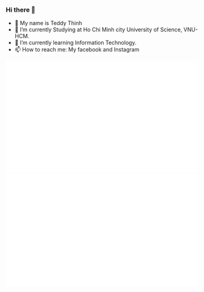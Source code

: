 ### Hi there 👋
- 🐾 My name is Teddy Thinh
- 🔭 I’m currently Studying at Ho Chi Minh city University of Science, VNU-HCM.
- 🌱 I’m currently learning Information Technology.
- 📫 How to reach me: My facebook and Instagram 


![](https://github.com/teddythinh/My-profile/blob/master/generated/overview.svg)
![](https://github.com/teddythinh/My-profile/blob/master/generated/languages.svg)

